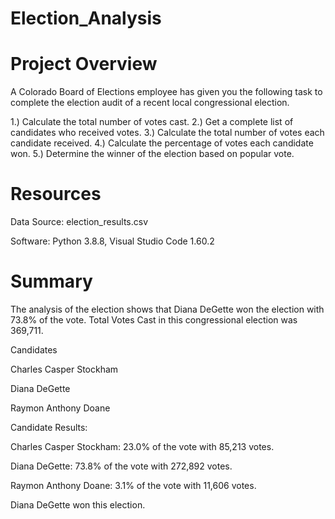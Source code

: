 # Election_Analysis

# Project Overview
A Colorado Board of Elections employee has given you the following task to complete the election audit of a recent local congressional election.

1.) Calculate the total number of votes cast.
2.) Get a complete list of candidates who received votes.
3.) Calculate the total number of votes each candidate received.
4.) Calculate the percentage of votes each candidate won.
5.) Determine the winner of the election based on popular vote.

# Resources
Data Source: election_results.csv

Software: Python 3.8.8, Visual Studio Code 1.60.2

# Summary

The analysis of the election shows that Diana DeGette won the election with 73.8% of the vote.
Total Votes Cast in this congressional election was 369,711.

Candidates

Charles Casper Stockham

Diana DeGette

Raymon Anthony Doane

Candidate Results:

Charles Casper Stockham: 23.0% of the vote with 85,213 votes.

Diana DeGette: 73.8% of the vote with 272,892 votes.

Raymon Anthony Doane: 3.1% of the vote with 11,606 votes.

Diana DeGette won this election.
